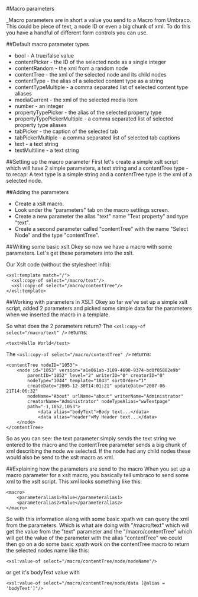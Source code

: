 #Macro parameters

_Macro parameters are in short a value you send to a Macro from Umbraco. This could be piece of text, a node ID or even a big chunk of xml. To do this you have a handful of different form controls you can use.

##Default macro parameter types

- bool - A true/false value
- contentPicker - the ID of the selected node as a single integer
- contentRandom - the xml from a random node
- contentTree - the xml of the selected node and its child nodes
- contentType - the alias of a selected content type as a string
- contentTypeMultiple - a comma separated list of selected content type aliases
- mediaCurrent - the xml of the selected media item
- number - an integer
- propertyTypePicker - the alias of the selected property type
- propertyTypePickerMultiple - a comma separated list of selected property type aliases 
- tabPicker - the caption of the selected tab
- tabPickerMultiple - a comma separated list of selected tab captions
- text - a text string
- textMultiline - a text string

##Setting up the macro parameter
First let's create a simple xslt script which will have 2 simple parameters, a text string and a contentTree type - to recap: A text type is a simple string and a contentTree type is the xml of a selected node.

##Adding the parameters
- Create a xslt macro.
- Look under the "parameters" tab on the macro settings screen.
- Create a new parameter the alias "text" name "Text property" and type "text".
- Create a second parameter called "contentTree" with the name "Select Node" and the type "contentTree".
 

##Writing some basic xslt 
Okey so now we have a macro with some parameters. Let's get these parameters into the xslt. 

Our Xslt code (without the stylesheet info):

	<xsl:template match="/">
	  <xsl:copy-of select="/macro/text"/>
	  <xsl:copy-of select="/macro/contentTree"/> 
	</xsl:template>

##Working with parameters in XSLT
Okey so far we've set up a simple xslt script, added 2 parameters and picked some simple data for the parameters when we inserted the macro in a template. 

So what does the 2 parameters return?
The `<xsl:copy-of select="/macro/text" />` returns:

	<text>Hello World</text>

The `<xsl:copy-of select="/macro/contentTree" />` returns:

	<contentTree nodeID="1053">
		<node id="1053" version="a1e061ab-3109-4690-9374-bd0f05882e9b" 
			parentID="1052" level="2" writerID="0" creatorID="0" 
			nodeType="1044" template="1043" sortOrder="1" 
			createDate="2005-12-30T14:01:21" updateDate="2007-06-21T14:06:32" 
			nodeName="About" urlName="about" writerName="Administrator" 
			creatorName="Administrator" nodeTypeAlias="wwTextpage" 
			path="-1,1052,1053">
				<data alias="bodyText">Body text...</data>
				<data alias="header">My Header text...</data>
		</node>
	</contentTree>
	
So as you can see: the text parameter simply sends the text string we entered to the macro and the contentTree parameter sends a big chunk of xml describing the node we selected. If the node had any child nodes these would also be send to the xslt macro as xml.

##Explaining how the parameters are send to the macro
When you set up a macro parameter for a xslt macro, you basically tell umbraco to send some xml to the xslt script. This xml looks something like this: 

	<macro>
		<parameteralias1>Value</parameteralias1>
		<parameteralias2>Value</parameteralias2>
	</macro>
	
So with this information along with some basic xpath we can query the xml from the parameters. Which is what are doing with "/macro/text" which will get the value from the "text" parameter and the "/macro/contentTree" which will get the value of the parameter with the alias "contentTree" we could then go on a do some basic xpath work on the contentTree macro to return the selected nodes name like this:

	<xsl:value-of select="/macro/contentTree/node/nodeName"/> 

or get it's bodyText value with

	<xsl:value-of select="/macro/contentTree/node/data [@alias = 'bodyText']"/>